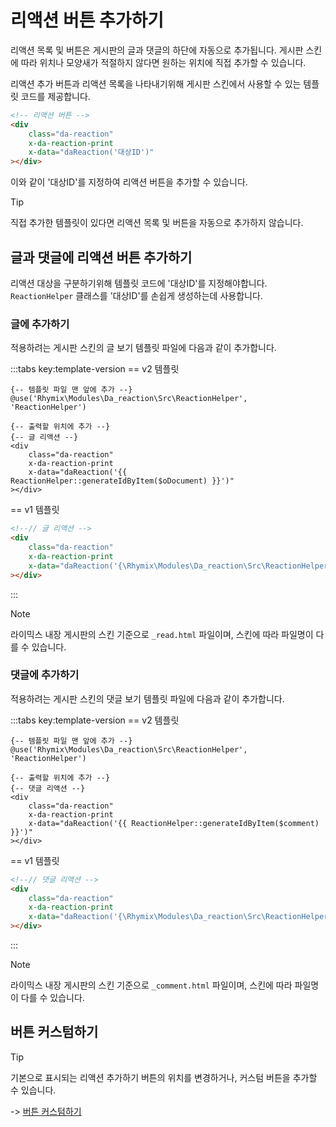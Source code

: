 # 리액션 버튼 추가하기

리액션 목록 및 버튼은 게시판의 글과 댓글의 하단에 자동으로 추가됩니다.
게시판 스킨에 따라 위치나 모양새가 적절하지 않다면 원하는 위치에 직접 추가할 수 있습니다.

리액션 추가 버튼과 리액션 목록을 나타내기위해 게시판 스킨에서 사용할 수 있는 템플릿 코드를 제공합니다.

```html
<!-- 리액션 버튼 -->
<div
    class="da-reaction"
    x-da-reaction-print
    x-data="daReaction('대상ID')"
></div>
```

이와 같이 '대상ID'를 지정하여 리액션 버튼을 추가할 수 있습니다.

> [!TIP]
> 직접 추가한 템플릿이 있다면 리액션 목록 및 버튼을 자동으로 추가하지 않습니다.

## 글과 댓글에 리액션 버튼 추가하기

리액션 대상을 구분하기위해 템플릿 코드에 '대상ID'를 지정해야합니다.  
`ReactionHelper` 클래스를 '대상ID'를 손쉽게 생성하는데 사용합니다.

### 글에 추가하기

적용하려는 게시판 스킨의 글 보기 템플릿 파일에 다음과 같이 추가합니다.

:::tabs key:template-version
== v2 템플릿

```blade {2,6-10}
{-- 템플릿 파일 맨 앞에 추가 --}
@use('Rhymix\Modules\Da_reaction\Src\ReactionHelper', 'ReactionHelper')

{-- 출력할 위치에 추가 --}
{-- 글 리액션 --}
<div
    class="da-reaction"
    x-da-reaction-print
    x-data="daReaction('{{ ReactionHelper::generateIdByItem($oDocument) }}')"
></div>
```

== v1 템플릿

```html
<!--// 글 리액션 -->
<div
    class="da-reaction"
    x-da-reaction-print
    x-data="daReaction('{\Rhymix\Modules\Da_reaction\Src\ReactionHelper::generateIdByItem($oDocument)}')"
></div>
```

:::

> [!NOTE]
> 라이믹스 내장 게시판의 스킨 기준으로 `_read.html` 파일이며, 스킨에 따라 파일명이 다를 수 있습니다.

### 댓글에 추가하기

적용하려는 게시판 스킨의 댓글 보기 템플릿 파일에 다음과 같이 추가합니다.

:::tabs key:template-version
== v2 템플릿

```blade {2,6-10}
{-- 템플릿 파일 맨 앞에 추가 --}
@use('Rhymix\Modules\Da_reaction\Src\ReactionHelper', 'ReactionHelper')

{-- 출력할 위치에 추가 --}
{-- 댓글 리액션 --}
<div
    class="da-reaction"
    x-da-reaction-print
    x-data="daReaction('{{ ReactionHelper::generateIdByItem($comment) }}')"
></div>
```

== v1 템플릿

```html
<!--// 댓글 리액션 -->
<div
    class="da-reaction"
    x-da-reaction-print
    x-data="daReaction('{\Rhymix\Modules\Da_reaction\Src\ReactionHelper::generateIdByItem($comment)}')"
></div>
```

:::

> [!NOTE]
> 라이믹스 내장 게시판의 스킨 기준으로 `_comment.html` 파일이며, 스킨에 따라 파일명이 다를 수 있습니다.

## 버튼 커스텀하기

> [!TIP]
> 기본으로 표시되는 리액션 추가하기 버튼의 위치를 변경하거나, 커스텀 버튼을 추가할 수 있습니다.
>
> -> [버튼 커스텀하기](../advanced/customize-button)
